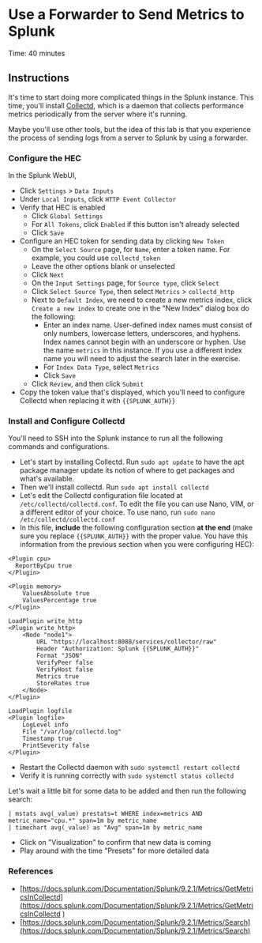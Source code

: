 # Use a Forwarder to Send Metrics to Splunk
Time: 40 minutes

## Instructions
It's time to start doing more complicated things in the Splunk instance. This time, you'll install [Collectd](https://collectd.org/), which is a daemon that collects performance metrics periodically from the server where it's running.

Maybe you'll use other tools, but the idea of this lab is that you experience the process of sending logs from a server to Splunk by using a forwarder.

### Configure the HEC
In the Splunk WebUI,

- Click `Settings` > `Data Inputs`
- Under `Local Inputs`, click `HTTP Event Collector`
- Verify that HEC is enabled
    - Click `Global Settings`
    - For `All Tokens`, click `Enabled` if this button isn't already selected
    - Click `Save`
- Configure an HEC token for sending data by clicking `New Token`
    - On the `Select Source` page, for `Name`, enter a token name. For example, you could use `collectd_token`
    - Leave the other options blank or unselected
    - Click `Next`
    - On the `Input Settings` page, for `Source type`, click `Select`
    - Click `Select Source Type`, then select `Metrics` > `collectd_http`
    - Next to `Default Index`, we need to create a new metrics index, click `Create a new index` to create one in the "New Index" dialog box do the following:
        - Enter an index name. User-defined index names must consist of only numbers, lowercase letters, underscores, and hyphens.  Index names cannot begin with an underscore or hyphen.  Use the name `metrics` in this instance.  If you use a different index name you will need to adjust the search later in the exercise.
        - For `Index Data Type`, select `Metrics`
        - Click `Save`
    - Click `Review`, and then click `Submit`
- Copy the token value that's displayed, which you'll need to configure Collectd when replacing it with `{{SPLUNK_AUTH}}`

### Install and Configure Collectd
You'll need to SSH into the Splunk instance to run all the following commands and configurations.

- Let's start by installing Collectd. Run `sudo apt update` to have the apt package manager update its notion of where to get packages and what's available.
- Then we'll install collectd. Run `sudo apt install collectd`
- Let's edit the Collectd configuration file located at `/etc/collectd/collectd.conf`. To edit the file you can use Nano, VIM, or a different editor of your choice. To use nano, run `sudo nano /etc/collectd/collectd.conf`
- In this file, **include** the following configuration section **at the end** (make sure you replace `{{SPLUNK_AUTH}}` with the proper value. You have this information from the previous section when you were configuring HEC):

```
<Plugin cpu>
  ReportByCpu true
</Plugin>

<Plugin memory>
    ValuesAbsolute true
    ValuesPercentage true
</Plugin>

LoadPlugin write_http
<Plugin write_http>
    <Node "node1">
        URL "https://localhost:8088/services/collector/raw"
        Header "Authorization: Splunk {{SPLUNK_AUTH}}"
        Format "JSON"
        VerifyPeer false
        VerifyHost false
        Metrics true
        StoreRates true
    </Node>
</Plugin>

LoadPlugin logfile
<Plugin logfile>
    LogLevel info
    File "/var/log/collectd.log"
    Timestamp true
    PrintSeverity false
</Plugin>
```
- Restart the Collectd daemon with `sudo systemctl restart collectd`
- Verify it is running correctly with `sudo systemctl status collectd`

Let's wait a little bit for some data to be added and then run the following search:

```
| mstats avg(_value) prestats=t WHERE index=metrics AND metric_name="cpu.*" span=1m by metric_name
| timechart avg(_value) as "Avg" span=1m by metric_name
```

- Click on "Visualization" to confirm that new data is coming
- Play around with the time "Presets" for more detailed data

### References
- [https://docs.splunk.com/Documentation/Splunk/9.2.1/Metrics/GetMetricsInCollectd](https://docs.splunk.com/Documentation/Splunk/9.2.1/Metrics/GetMetricsInCollectd
)
- [https://docs.splunk.com/Documentation/Splunk/9.2.1/Metrics/Search](https://docs.splunk.com/Documentation/Splunk/9.2.1/Metrics/Search)
